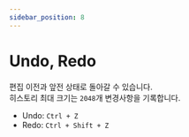```yaml
---
sidebar_position: 8
---
```


# Undo, Redo

편집 이전과 앞전 상태로 돌아갈 수 있습니다.  
히스토리 최대 크기는 `2048`개 변경사항을 기록합니다.

- Undo: `Ctrl + Z`
- Redo: `Ctrl + Shift + Z`
